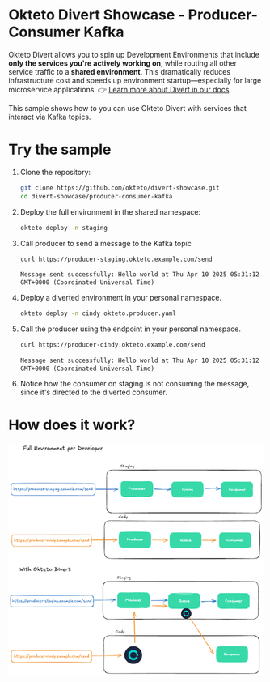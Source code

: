 # Okteto Divert Showcase - Producer-Consumer Kafka

Okteto Divert allows you to spin up Development Environments that include **only the services you're actively working on**, while routing all other service traffic to a **shared environment**. This dramatically reduces infrastructure cost and speeds up environment startup—especially for large microservice applications.
👉 [Learn more about Divert in our docs](https://www.okteto.com/docs/reference/okteto-manifest/#divert)

This sample shows how to you can use Okteto Divert with services that interact via Kafka topics.


# Try the sample

1. Clone the repository:
   ```bash
   git clone https://github.com/okteto/divert-showcase.git
   cd divert-showcase/producer-consumer-kafka
   ```
2. Deploy the full environment in the shared namespace:
   ```bash
   okteto deploy -n staging
   ```

3. Call producer to send a message to the Kafka topic
    ```bash
    curl https://producer-staging.okteto.example.com/send
    ```


    ```
    Message sent successfully: Hello world at Thu Apr 10 2025 05:31:12 GMT+0000 (Coordinated Universal Time)
    ```

4. Deploy a diverted environment in your personal namespace.
   ```bash
   okteto deploy -n cindy okteto.producer.yaml
   ```

5. Call the producer using the endpoint in your personal namespace. 

    ```bash
    curl https://producer-cindy.okteto.example.com/send
    ```


    ```
    Message sent successfully: Hello world at Thu Apr 10 2025 05:31:12 GMT+0000 (Coordinated Universal Time)
    ```

6. Notice how the consumer on staging is not consuming the message, since it's directed to the diverted consumer.

# How does it work?
![Producer - Consumer with Kafka](divert-producer-consumer.png)
